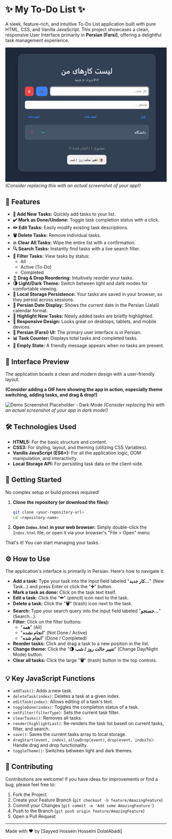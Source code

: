 # ✨ My To-Do List ✨

A sleek, feature-rich, and intuitive To-Do List application built with pure HTML, CSS, and Vanilla JavaScript. This project showcases a clean, responsive User Interface primarily in **Persian (Farsi)**, offering a delightful task management experience.

![Demo Screenshot Placeholder - Light Mode](https://github.com/Sayed-Hossein-Hosseini/My_Online_Showcase/blob/master/To%20Do%20List/Demo.jpg)
*(Consider replacing this with an actual screenshot of your app!)*

## 🚀 Features

*   **📝 Add New Tasks:** Quickly add tasks to your list.
*   **✔️ Mark as Done/Undone:** Toggle task completion status with a click.
*   **✏️ Edit Tasks:** Easily modify existing task descriptions.
*   **🗑️ Delete Tasks:** Remove individual tasks.
*   **💥 Clear All Tasks:** Wipe the entire list with a confirmation.
*   **🔍 Search Tasks:** Instantly find tasks with a live search filter.
*   **🚦 Filter Tasks:** View tasks by status:
    *   All
    *   Active (To-Do)
    *   Completed
*   **↕️ Drag & Drop Reordering:** Intuitively reorder your tasks.
*   **🌗 Light/Dark Theme:** Switch between light and dark modes for comfortable viewing.
*   **💾 Local Storage Persistence:** Your tasks are saved in your browser, so they persist across sessions.
*   **📅 Persian Date Display:** Shows the current date in the Persian (Jalali) calendar format.
*   **🌟 Highlight New Tasks:** Newly added tasks are briefly highlighted.
*   **📱 Responsive Design:** Looks great on desktops, tablets, and mobile devices.
*   **💬 Persian (Farsi) UI:** The primary user interface is in Persian.
*   **📊 Task Counter:** Displays total tasks and completed tasks.
*   **👻 Empty State:** A friendly message appears when no tasks are present.

## 🎨 Interface Preview

The application boasts a clean and modern design with a user-friendly layout.

**(Consider adding a GIF here showing the app in action, especially theme switching, adding tasks, and drag & drop!)**

![Demo Screenshot Placeholder - Dark Mode](https://via.placeholder.com/600x400.png?text=App+Screenshot+-+Dark+Mode)
*(Consider replacing this with an actual screenshot of your app in dark mode!)*

## 🛠️ Technologies Used

*   **HTML5:** For the basic structure and content.
*   **CSS3:** For styling, layout, and theming (utilizing CSS Variables).
*   **Vanilla JavaScript (ES6+):** For all the application logic, DOM manipulation, and interactivity.
*   **Local Storage API:** For persisting task data on the client-side.

## 🏁 Getting Started

No complex setup or build process required!

1.  **Clone the repository (or download the files):**
    ```bash
    git clone <your-repository-url>
    cd <repository-name>
    ```
2.  **Open `Index.html` in your web browser:**
    Simply double-click the `Index.html` file, or open it via your browser's "File > Open" menu.

That's it! You can start managing your tasks.

## ⚙️ How to Use

The application's interface is primarily in Persian. Here's how to navigate it:

*   **Add a task:** Type your task into the input field labeled "**کار جدید...**" (New Task...) and press Enter or click the "**➕**" button.
*   **Mark a task as done:** Click on the task text itself.
*   **Edit a task:** Click the "**✏**" (pencil) icon next to the task.
*   **Delete a task:** Click the "**🗑**" (trash) icon next to the task.
*   **Search:** Type your search query into the input field labeled "**جستجو...**" (Search...).
*   **Filter:** Click on the filter buttons:
    *   "**همه**" (All)
    *   "**انجام نشده**" (Not Done / Active)
    *   "**انجام شده**" (Done / Completed)
*   **Reorder tasks:** Click and drag a task to a new position in the list.
*   **Change theme:** Click the "**🌗 تغییر حالت روز / شب**" (Change Day/Night Mode) button.
*   **Clear all tasks:** Click the large "**🗑**" (trash) button in the top controls.

## 💡 Key JavaScript Functions

*   `addTask()`: Adds a new task.
*   `deleteTask(index)`: Deletes a task at a given index.
*   `editTask(index)`: Allows editing of a task's text.
*   `toggleDone(index)`: Toggles the completion status of a task.
*   `setFilter(filterType)`: Sets the current task filter.
*   `clearTasks()`: Removes all tasks.
*   `render(highlightLast)`: Re-renders the task list based on current tasks, filter, and search.
*   `save()`: Saves the current tasks array to local storage.
*   `dragStart(event, index)`, `allowDrop(event)`, `drop(event, indexTo)`: Handle drag and drop functionality.
*   `toggleTheme()`: Switches between light and dark themes.

## 🤝 Contributing

Contributions are welcome! If you have ideas for improvements or find a bug, please feel free to:
1.  Fork the Project
2.  Create your Feature Branch (`git checkout -b feature/AmazingFeature`)
3.  Commit your Changes (`git commit -m 'Add some AmazingFeature'`)
4.  Push to the Branch (`git push origin feature/AmazingFeature`)
5.  Open a Pull Request

---

Made with ❤️ by [Sayyed Hossein Hosseini DolatAbadi]
